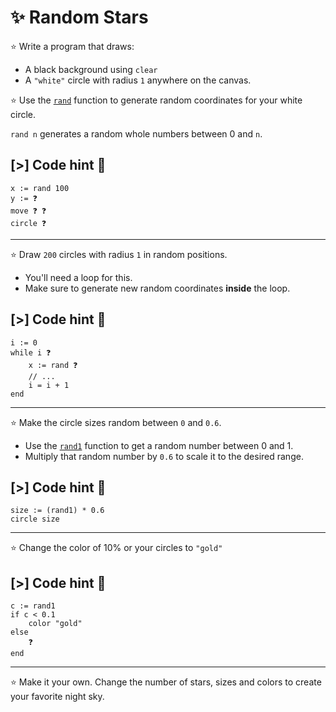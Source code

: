 # ✨ Random Stars

⭐ Write a program that draws:

- A black background using `clear`
- A `"white"` circle with radius `1` anywhere on the canvas.

⭐ Use the [`rand`] function to generate random coordinates for your white
circle.

`rand n` generates a random whole numbers between 0 and `n`.

## [>] Code hint 🧚

```evy
x := rand 100
y := ❓
move ❓ ❓
circle ❓
```

[`rand`]: /docs/builtins.html#rand

---

⭐ Draw `200` circles with radius `1` in random positions.

- You'll need a loop for this.
- Make sure to generate new random coordinates **inside** the loop.

## [>] Code hint 🧚

```evy
i := 0
while i ❓
    x := rand ❓
    // ...
    i = i + 1
end
```

---

⭐ Make the circle sizes random between `0` and `0.6`.

- Use the [`rand1`] function to get a random number between 0 and 1.
- Multiply that random number by `0.6` to scale it to the desired range.

[`rand1`]: /docs/builtins.html#rand1

## [>] Code hint 🧚

```evy
size := (rand1) * 0.6
circle size
```

---

⭐ Change the color of 10% or your circles to `"gold"`

## [>] Code hint 🧚

```evy
c := rand1
if c < 0.1
    color "gold"
else
    ❓
end
```

---

⭐ Make it your own. Change the number of stars, sizes and colors to create your
favorite night sky.
